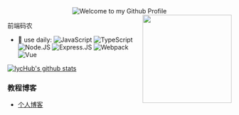 <div align="center">
  <img src="https://github.com/BrunnerLivio/brunnerlivio/blob/master/images/welcome.png?raw=true" style="max-width: 100%;" alt="Welcome to my Github Profile" />
</div>
<img align='right' src='https://cdn.jsdelivr.net/gh/moezx/cdn@3.2.1/img/other/iloli.gif' width='200'>

前端码农

- 🚀 use daily:
  ![JavaScript](https://img.shields.io/badge/-JavaScript-black?style=plastic&logo=javascript)
  ![TypeScript](https://img.shields.io/badge/-TypeScript-black?style=plastic&logo=typescript)
  ![Node.JS](https://img.shields.io/badge/-Node.JS-black?style=plastic&logo=Node.js)
  ![Express.JS](https://img.shields.io/badge/-Express.JS-c7b198?style=plastic&logo=Express.JS)
  ![Webpack](https://img.shields.io/badge/-Webpack-black?style=plastic&logo=webpack)
  ![Vue](https://img.shields.io/badge/-Vue-3b2e5a?style=plastic&logo=vue)
 

[![lycHub's github stats](https://github-readme-stats.vercel.app/api?username=lycHub&theme=dark&show_icons=true)](https://github.com/caoyus)

### 教程博客

- [个人博客](http://nagisa.tech/)
